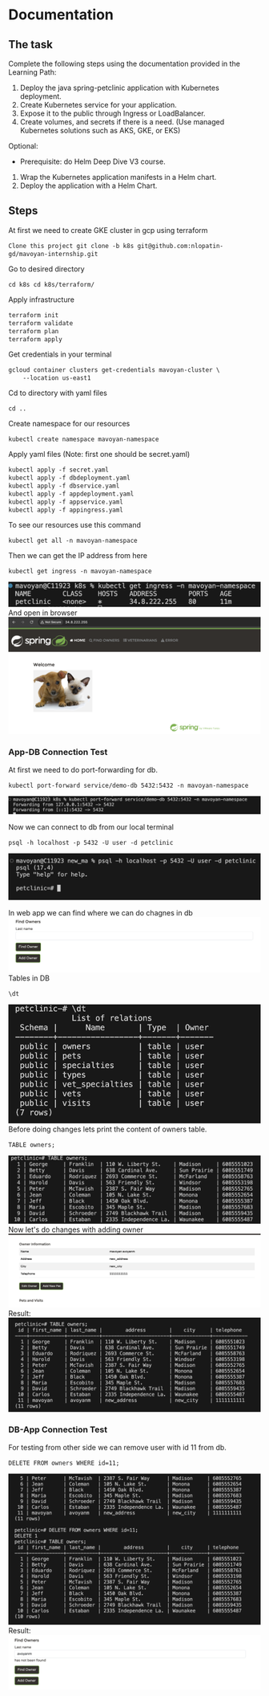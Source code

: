 # Documentation

## The task

Complete the following steps using the documentation provided in the Learning Path:

1. Deploy the java spring-petclinic application with Kubernetes deployment.
2. Create Kubernetes service for your application.
3. Expose it to the public through Ingress or LoadBalancer.
4. Create volumes, and secrets if there is a need. (Use managed Kubernetes solutions such as AKS, GKE, or EKS)

Optional:<br/>
 - Prerequisite: do Helm Deep Dive V3 course.
1. Wrap the Kubernetes application manifests in a Helm chart.
2. Deploy the application with a Helm Chart.

## Steps

At first we need to create GKE cluster in gcp using terraform
```
Clone this project git clone -b k8s git@github.com:nlopatin-gd/mavoyan-internship.git
```
Go to desired directory
```
cd k8s cd k8s/terraform/
```
Apply infrastructure
```
terraform init
terraform validate
terraform plan
terraform apply
```
Get credentials in your terminal
```
gcloud container clusters get-credentials mavoyan-cluster \
    --location us-east1
```
Cd to directory with yaml files
```
cd ..
```
Create namespace for our resources
```
kubectl create namespace mavoyan-namespace
```
Apply yaml files (Note: first one should be secret.yaml)
```
kubectl apply -f secret.yaml
kubectl apply -f dbdeployment.yaml
kubectl apply -f dbservice.yaml
kubectl apply -f appdeployment.yaml
kubectl apply -f appservice.yaml
kubectl apply -f appingress.yaml
```
To see our resources use this command
```
kubectl get all -n mavoyan-namespace 
```
Then we can get the IP address from here
```
kubectl get ingress -n mavoyan-namespace
```
![screenshot](../screenshots/k8s/ingress.png)
And open in browser
![screenshot](../screenshots/k8s/result.png)

### App-DB Connection Test 


At first we need to do port-forwarding for db.
```
kubectl port-forward service/demo-db 5432:5432 -n mavoyan-namespace
```
![screenshot](../screenshots/k8s/pf.png)

Now we can connect to db from our local terminal
```
psql -h localhost -p 5432 -U user -d petclinic
```
![screenshot](../screenshots/k8s/dbcon.png)

In web app we can find where we can do chagnes in db
![screenshot](../screenshots/k8s/appd.png)
Tables in DB
```
\dt
```
![screenshot](../screenshots/k8s/tables.png)
Before doing changes lets print the content of owners table.
```
TABLE owners;
```
![screenshot](../screenshots/k8s/owners.png)
Now let's do changes with adding owner
![screenshot](../screenshots/k8s/addowner.png)
Result:
![screenshot](../screenshots/k8s/r1.png)

### DB-App Connection Test  

For testing from other side we can remove user with id 11 from db.
```
DELETE FROM owners WHERE id=11;
```
![screenshot](../screenshots/k8s/dbd.png)
Result:
![screenshot](../screenshots/k8s/r2.png)